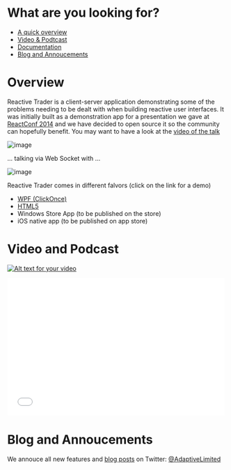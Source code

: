 # What are you looking for?

 - [A quick overview](#overview)
 - [Video & Podtcast](#video-and-podcast)
 - [Documentation](https://github.com/AdaptiveConsulting/ReactiveTrader/wiki)
 - [Blog and Annoucements](#blog-and-annoucements)

# Overview

Reactive Trader is a client-server application demonstrating some of the problems needing to be dealt with when building reactive user interfaces. It was initially built as a demonstration app for a presentation we gave at [ReactConf 2014](http://reactconf.com/) and we have decided to open source it so the community can hopefully benefit. You may want to have a look at the [video of the talk](#video-and-podcast)

![image](https://f.cloud.github.com/assets/1256913/2470980/8e95e5c6-b01c-11e3-9311-cc17a7c1b191.png)

... talking via Web Socket with ...

![image](https://f.cloud.github.com/assets/1256913/2470993/d7f153ea-b01c-11e3-9c0c-ac8c8261299a.png)

Reactive Trader comes in different falvors (click on the link for a demo)
 - [WPF (ClickOnce)](https://reactivetrader.blob.core.windows.net/client/Adaptive.ReactiveTrader.application)
 - [HTML5](https://reactivetrader.azurewebsites.net/)
 - Windows Store App (to be published on the store)
 - iOS native app (to be published on app store)

# Video and Podcast

[![Alt text for your video](http://img.youtube.com/vi/Tp5mRlHwZ7M/0.jpg)](http://www.youtube.com/watch?v=Tp5mRlHwZ7M)


<iframe width="500" height="315" src="//www.youtube.com/embed/Tp5mRlHwZ7M" frameborder="0" allowfullscreen></iframe>

# Blog and Annoucements

We annouce all new features and [blog posts](http://weareadaptive.com/blog/) on Twitter: [@AdaptiveLimited](https://twitter.com/AdaptiveLimited)
